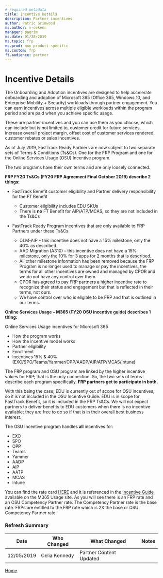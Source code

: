 ```yaml
---
# required metadata
title: Incentive Details
description: Partner incentives
author: Patric Grimwood
ms.author: v-cekenn
manager: pagrim
ms.date: 01/28/2019
ms.topic: frp
ms.prod: non-product-specific
ms.custom: frp
ft.audience: partner
---
```


# Incentive Details

The Onboarding and Adoption incentives are designed to help accelerate onboarding and adoption of Microsoft 365 (Office 365, Windows 10, and Enterprise Mobility + Security) workloads through partner engagement. You can earn incentives across multiple eligible workloads within the program period and are paid when you achieve specific usage. 

These are partner incentives and you can use them as you choose, which can include but is not limited to, customer credit for future services, increase overall project margin, offset cost of customer services rendered, customer rebates or sales incentives.

As of July 2019, FastTrack Ready Partners are now subject to two separate sets of Terms & Conditions (Ts&Cs). One for the FRP Program and one for the Online Services Usage (OSU) Incentive program.

The two programs have their own terms and are only loosely connected.

**FRP FY20 Ts&Cs (FY20 FRP Agreement Final October 2019) describe 2 things:**

- FastTrack Benefit customer eligibility and Partner delivery responsibility for the FT Benefit

    - Customer eligibility includes EDU SKUs 
    - There is **no** FT Benefit for AIP/ATP/MCAS, so they are not included in the Ts&Cs

- FastTrack Ready Program incentives that are only available to FRP Partners under these Ts&Cs

    - OLM-AIP – this incentive does not have a 15% milestone, only the 40% as described. 
    - AAD Migration (A310) – this incentive does not have a 15% milestone, only the 10% for 3 apps for 2 months that is described.
    - All other milestone information has been removed because the FRP Program is no longer used to manage or pay the incentives, the terms for all other incentives are owned and managed by CPOR and we do not have any control over them. 
    - CPOR has agreed to pay FRP partners a higher incentive rate to recognize their status and engagement but that is reflected in their terms, not ours. 
    - We have control over who is eligible to be FRP and that is outlined in our terms. 

**Online Services Usage – M365 (FY20 OSU incentive guide) describes 1 thing:**

Online Services Usage incentives for Microsoft 365

- How the program works
- How the incentive model works
- Partner eligibility
- Enrollment
- Incentives 15% & 40% (EXO/SPO/Teams/Yammer/OPP/AADP/AIP/ATP/MCAS/Intune) 

The FRP program and OSU program are linked by the higher incentive values for FRP; that is the only connection. So, the two sets of terms describe each program specifically. **FRP partners get to participate in both.**

With this being the case, EDU is currently out of scope for OSU incentives, so it is not included in the OSU Incentive Guide. EDU is in scope for FastTrack Benefit, so it is included in the FRP Ts&Cs. We will not expect partners to deliver benefits to EDU customers when there is no incentive available; they are free to do so if that is in their overall best business interest.

The OSU Incentive program handles **all** incentives for:

- EXO
- SPO
- OPP
- Teams
- Yammer
- AADP
- AIP
- AATP
- MCAS
- Intune

You can find the rate card [HERE](https://partner.microsoft.com/en-us/asset/collection/osu-microsoft-365-incentive-resources#/) and it is referenced in the [Incentive Guide](https://partner.microsoft.com/en-us/asset/collection/osu-microsoft-365-incentive-resources#/) available on the M365 Usage site. As you will see there is an FRP rate and an OSU Competency Partner rate. The Competency Partner rate is the base rate. FRPs are entitled to the FRP rate which is 2X the base or OSU Competency Partner rate.

### Refresh Summary

|Date|Who Changed|What Changed|Notes|
|---------|---------------|----------------------------|-------------|
|12/05/2019| Celia Kennedy| Partner Content Updated| |

[Home](http://partner-docs.microsoft.com)
